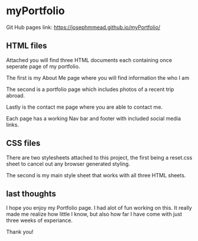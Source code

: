 # myPortfolio

Git Hub pages link: https://josephmmead.github.io/myPortfolio/

## HTML files

Attached you will find three HTML documents each containing once seperate page of my portfolio.

The first is my About Me page where you will find information the who I am

The second is a portfolio page which includes photos of a recent trip abroad. 

Lastly is the contact me page where you are able to contact me. 

Each page has a working Nav bar and footer with included social media links. 

## CSS files

There are two stylesheets attached to this project, the first being a reset.css sheet to cancel out any browser generated styling.

The second is my main style sheet that works with all three HTML sheets.

## last thoughts

I hope you enjoy my Portfolio page. I had alot of fun working on this. It really made me realize how little I know, but also how far I have come with just three weeks of experiance. 

Thank you!